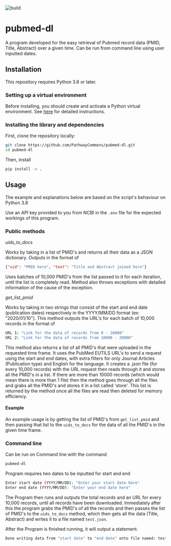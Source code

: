 ![build](https://github.com/PathwayCommons/pubmed-dl/workflows/build/badge.svg)

# pubmed-dl

A program developed for the easy retrieval of Pubmed record data (PMID, Title, Abstract) over a given time. Can be run from command line using user inputted dates.

## Installation

This repository requires Python 3.8 or later.

### Setting up a virtual environment

Before installing, you should create and activate a Python virtual environment. See [here](https://github.com/allenai/allennlp#installing-via-pip) for detailed instructions.

### Installing the library and dependencies

First, clone the repository locally:

```bash
git clone https://github.com/PathwayCommons/pubmed-dl.git
cd pubmed-dl
```

Then, install

```bash
pip install -e .
```

## Usage

The example and explanations below are based on the script's behaviour on Python 3.8

Use an API key provided to you from NCBI in the ```.env``` file for the expected workings of this program.

### Public methods

*uids_to_docs*

Works by taking in a list of PMID's and returns all their data as a JSON dictionary. Outputs in the format of 

```json
{"uid": "PMID here", "text": "Title and Abstract joined here"}
```
Uses batches of 10,000 PMID's from the list passed to it for each iteration, until the list is completely read. Method also throws exceptions with detailed information of the cause of the exception.

*get_list_pmid*

Works by taking in two strings that consist of the start and end date (publication dates) respectively in the YYYY/MM/DD format (ex: "2020/01/10"). This method outputs the URL's for each batch of 10,000 records in the format of

```bash
URL 1: "Link for the data of records from 0 - 10000"
URL 2: "Link for the data of records from 10000 - 20000"
```

This method also returns a list of all PMID's that were uploaded in the requested time frame. It uses the PubMed EUTILS URL's to send a request using the start and end dates, with extra filters for only Journal Articles (Publication type) and English for the language. It creates a .json file (for every 10,000 records) with the URL request then reads through it and stores all the PMID's in a list. If there are more than 10000 records (which would mean there is more than 1 file) then the method goes through all the files and grabs all the PMID's and stores it in a list called 'store'. This list is returned by the method once all the files are read then deleted for memory efficiency.

#### Example

An example usage is by getting the list of PMID's from ```get_list_pmid``` and then passing that list to the ```uids_to_docs``` for the data of all the PMID's in the given time frame.

### Command line

Can be run on Command line with the command

```bash
pubmed-dl
```

Program requires two dates to be inputted for start and end

```bash
Enter start date (YYYY/MM/DD): "Enter your start date here"
Enter end date (YYYY/MM/DD): "Enter your end date here"
```

The Program then runs and outputs the total records and an URL for every 10,000 records, until all records have been downloaded. Immediately after this the program grabs the PMID's of all the records and then passes the list of PMID's to the ```uids_to_docs``` method, which then gets all the data (Title, Abstract) and writes it to a file named ```test.json```.

After the Program is finished running, it will output a statement.

```bash
Done writing data from "start date" to "end date" onto file named: test.json
```
